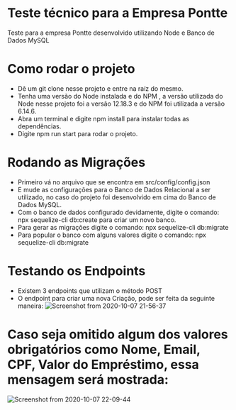 # Teste técnico para a Empresa Pontte

Teste para a empresa Pontte desenvolvido utilizando Node e Banco de Dados MySQL 

# Como rodar o projeto

- Dê um git clone nesse projeto e entre na raíz do mesmo.
- Tenha uma versão do Node instalada e do NPM , a versão utilizada do Node nesse projeto foi a versão 12.18.3 e do NPM foi utilizada a versão 6.14.6.
- Abra um terminal e digite npm install para instalar todas as dependências. 
- Digite npm run start para rodar o projeto. 

# Rodando as Migrações

- Primeiro vá no arquivo que se encontra em src/config/config.json
- E mude as configurações para o Banco de Dados Relacional a ser utilizado, no caso do projeto foi desenvolvido em cima do Banco de Dados MySQL.
- Com o banco de dados configurado devidamente, digite o comando: npx sequelize-cli db:create para criar um novo banco. 
- Para gerar as migrações digite o comando: npx sequelize-cli db:migrate
- Para popular o banco com alguns valores digite o comando: npx sequelize-cli db:migrate

# Testando os Endpoints 
- Existem 3 endpoints que utilizam o método POST 
- O endpoint para criar uma nova Criação, pode ser feita da seguinte maneira: 
![Screenshot from 2020-10-07 21-56-37](https://user-images.githubusercontent.com/18682770/95403452-a5153f00-08e8-11eb-96c3-4d2bf4576fef.png)

# Caso seja omitido algum dos valores obrigatórios como Nome, Email, CPF, Valor do Empréstimo, essa mensagem será mostrada: 

![Screenshot from 2020-10-07 22-09-44](https://user-images.githubusercontent.com/18682770/95403952-17d2ea00-08ea-11eb-935f-4135a61f172a.png)

